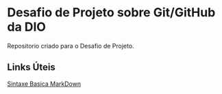 # Desafio de Projeto sobre Git/GitHub da DIO
Repositorio criado para o Desafio de Projeto.

## Links Úteis
[Sintaxe Basica MarkDown](https://www.markdownguide.org/basic-syntax/)
